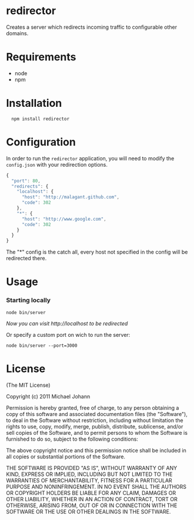 # redirector

Creates a server which redirects incoming traffic to configurable other domains.

# Requirements

- node
- npm

# Installation

```
  npm install redirector
```

# Configuration

In order to run the `redirector` application, you will need to modify the `config.json` with your redirection options.


```js
{
  "port": 80,
  "redirects": {
    "localhost": {
      "host": "http://malagant.github.com",
      "code": 302
    },
    "*": {
      "host": "http://www.google.com",
      "code": 302
    }
  }
}
```

The "*" config is the catch all, every host not specified in the config will be redirected there.

# Usage

### Starting locally

    node bin/server

*Now you can visit http://localhost to be redirected*

Or specify a custom port on wich to run the server:

    node bin/server --port=3000

# License

(The MIT License)

Copyright (c) 2011 Michael Johann

Permission is hereby granted, free of charge, to any person obtaining a copy of this software and associated documentation files (the "Software"), to deal in the Software without restriction, including without limitation the rights to use, copy, modify, merge, publish, distribute, sublicense, and/or sell copies of the Software, and to permit persons to whom the Software is furnished to do so, subject to the following conditions:

The above copyright notice and this permission notice shall be included in all copies or substantial portions of the Software.

THE SOFTWARE IS PROVIDED "AS IS", WITHOUT WARRANTY OF ANY KIND, EXPRESS OR IMPLIED, INCLUDING BUT NOT LIMITED TO THE WARRANTIES OF MERCHANTABILITY, FITNESS FOR A PARTICULAR PURPOSE AND NONINFRINGEMENT. IN NO EVENT SHALL THE AUTHORS OR COPYRIGHT HOLDERS BE LIABLE FOR ANY CLAIM, DAMAGES OR OTHER LIABILITY, WHETHER IN AN ACTION OF CONTRACT, TORT OR OTHERWISE, ARISING FROM, OUT OF OR IN CONNECTION WITH THE SOFTWARE OR THE USE OR OTHER DEALINGS IN THE SOFTWARE.
